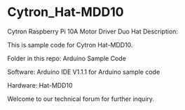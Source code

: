 # Cytron_Hat-MDD10
Cytron Raspberry Pi 10A Motor Driver Duo Hat
Description:

This is sample code for Cytron Hat-MDD10. 


Folder in this repo:
Arduino Sample Code

Software:
Arduino IDE V1.1.1 for Arduino sample code

Hardware:
Hat-MDD10

Welcome to our technical forum for further inquiry.
